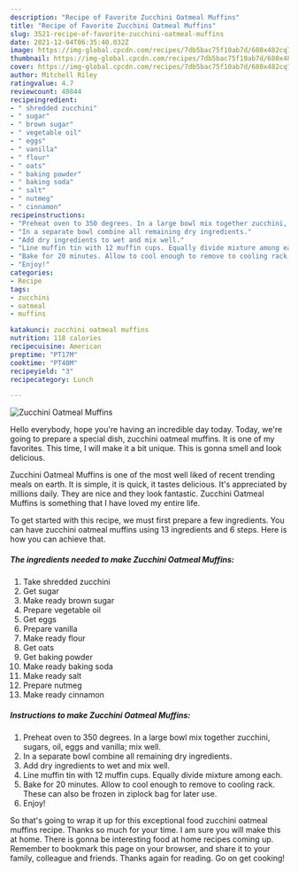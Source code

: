 ```yaml
---
description: "Recipe of Favorite Zucchini Oatmeal Muffins"
title: "Recipe of Favorite Zucchini Oatmeal Muffins"
slug: 3521-recipe-of-favorite-zucchini-oatmeal-muffins
date: 2021-12-04T06:35:40.032Z
image: https://img-global.cpcdn.com/recipes/7db5bac75f10ab7d/680x482cq70/zucchini-oatmeal-muffins-recipe-main-photo.jpg
thumbnail: https://img-global.cpcdn.com/recipes/7db5bac75f10ab7d/680x482cq70/zucchini-oatmeal-muffins-recipe-main-photo.jpg
cover: https://img-global.cpcdn.com/recipes/7db5bac75f10ab7d/680x482cq70/zucchini-oatmeal-muffins-recipe-main-photo.jpg
author: Mitchell Riley
ratingvalue: 4.7
reviewcount: 40844
recipeingredient:
- " shredded zucchini"
- " sugar"
- " brown sugar"
- " vegetable oil"
- " eggs"
- " vanilla"
- " flour"
- " oats"
- " baking powder"
- " baking soda"
- " salt"
- " nutmeg"
- " cinnamon"
recipeinstructions:
- "Preheat oven to 350 degrees. In a large bowl mix together zucchini, sugars, oil, eggs and vanilla; mix well."
- "In a separate bowl combine all remaining dry ingredients."
- "Add dry ingredients to wet and mix well."
- "Line muffin tin with 12 muffin cups. Equally divide mixture among each."
- "Bake for 20 minutes. Allow to cool enough to remove to cooling rack. These can also be frozen in ziplock bag for later use."
- "Enjoy!"
categories:
- Recipe
tags:
- zucchini
- oatmeal
- muffins

katakunci: zucchini oatmeal muffins 
nutrition: 118 calories
recipecuisine: American
preptime: "PT17M"
cooktime: "PT40M"
recipeyield: "3"
recipecategory: Lunch

---
```



![Zucchini Oatmeal Muffins](https://img-global.cpcdn.com/recipes/7db5bac75f10ab7d/680x482cq70/zucchini-oatmeal-muffins-recipe-main-photo.jpg)

Hello everybody, hope you're having an incredible day today. Today, we're going to prepare a special dish, zucchini oatmeal muffins. It is one of my favorites. This time, I will make it a bit unique. This is gonna smell and look delicious.



Zucchini Oatmeal Muffins is one of the most well liked of recent trending meals on earth. It is simple, it is quick, it tastes delicious. It's appreciated by millions daily. They are nice and they look fantastic. Zucchini Oatmeal Muffins is something that I have loved my entire life.


To get started with this recipe, we must first prepare a few ingredients. You can have zucchini oatmeal muffins using 13 ingredients and 6 steps. Here is how you can achieve that.

<!--inarticleads1-->

##### The ingredients needed to make Zucchini Oatmeal Muffins:

1. Take  shredded zucchini
1. Get  sugar
1. Make ready  brown sugar
1. Prepare  vegetable oil
1. Get  eggs
1. Prepare  vanilla
1. Make ready  flour
1. Get  oats
1. Get  baking powder
1. Make ready  baking soda
1. Make ready  salt
1. Prepare  nutmeg
1. Make ready  cinnamon




<!--inarticleads2-->

##### Instructions to make Zucchini Oatmeal Muffins:

1. Preheat oven to 350 degrees. In a large bowl mix together zucchini, sugars, oil, eggs and vanilla; mix well.
1. In a separate bowl combine all remaining dry ingredients.
1. Add dry ingredients to wet and mix well.
1. Line muffin tin with 12 muffin cups. Equally divide mixture among each.
1. Bake for 20 minutes. Allow to cool enough to remove to cooling rack. These can also be frozen in ziplock bag for later use.
1. Enjoy!




So that's going to wrap it up for this exceptional food zucchini oatmeal muffins recipe. Thanks so much for your time. I am sure you will make this at home. There is gonna be interesting food at home recipes coming up. Remember to bookmark this page on your browser, and share it to your family, colleague and friends. Thanks again for reading. Go on get cooking!
